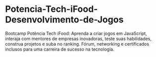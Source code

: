 # Potencia-Tech-iFood-Desenvolvimento-de-Jogos
Bootcamp Potência Tech iFood: Aprenda a criar jogos em JavaScript, interaja com mentores de empresas inovadoras, teste suas habilidades, construa projetos e suba no ranking. Fórum, networking e certificados inclusos para uma carreira de sucesso na tecnologia.
